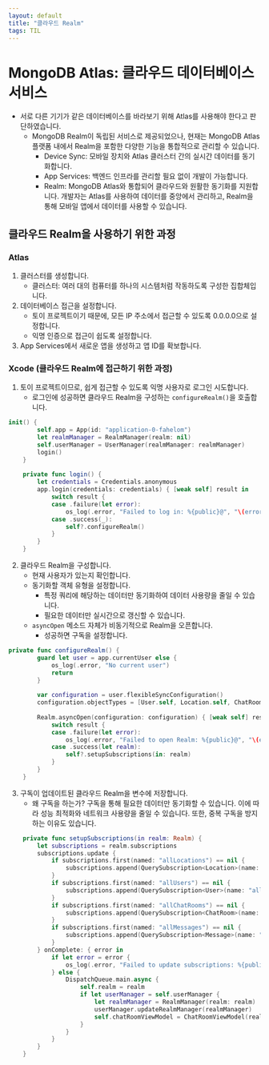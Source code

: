 ```yaml
---
layout: default
title: "클라우드 Realm"
tags: TIL
---
```


# MongoDB Atlas: 클라우드 데이터베이스 서비스
- 서로 다른 기기가 같은 데이터베이스를 바라보기 위해 Atlas를 사용해야 한다고 판단하였습니다.
    - MongoDB Realm이 독립된 서비스로 제공되었으나, 현재는 MongoDB Atlas 플랫폼 내에서 Realm을 포함한 다양한 기능을 통합적으로 관리할 수 있습니다.
        - Device Sync: 모바일 장치와 Atlas 클러스터 간의 실시간 데이터를 동기화합니다.
        - App Services: 백엔드 인프라를 관리할 필요 없이 개발이 가능합니다.
        - Realm: MongoDB Atlas와 통합되어 클라우드와 원활한 동기화를 지원합니다. 개발자는 Atlas를 사용하여 데이터를 중앙에서 관리하고, Realm을 통해 모바일 앱에서 데이터를 사용할 수 있습니다.

## 클라우드 Realm을 사용하기 위한 과정

### Atlas

1. 클러스터를 생성합니다.
    - 클러스터: 여러 대의 컴퓨터를 하나의 시스템처럼 작동하도록 구성한 집합체입니다.
2. 데이터베이스 접근을 설정합니다.
    - 토이 프로젝트이기 때문에, 모든 IP 주소에서 접근할 수 있도록 0.0.0.0으로 설정합니다.
    - 익명 인증으로 접근이 쉽도록 설정합니다.
3. App Services에서 새로운 앱을 생성하고 앱 ID를 확보합니다.

### Xcode (클라우드 Realm에 접근하기 위한 과정)

1. 토이 프로젝트이므로, 쉽게 접근할 수 있도록 익명 사용자로 로그인 시도합니다.
    - 로그인에 성공하면 클라우드 Realm을 구성하는 `configureRealm()`을 호출합니다.
```swift
init() {
        self.app = App(id: "application-0-fahelom")
        let realmManager = RealmManager(realm: nil)
        self.userManager = UserManager(realmManager: realmManager)
        login()
    }
    
    private func login() {
        let credentials = Credentials.anonymous
        app.login(credentials: credentials) { [weak self] result in
            switch result {
            case .failure(let error):
                os_log(.error, "Failed to log in: %{public}@", "\(error.localizedDescription)")
            case .success(_):
                self?.configureRealm()
            }
        }
    }
```

2. 클라우드 Realm을 구성합니다.
    - 현재 사용자가 있는지 확인합니다.
    - 동기화할 객체 유형을 설정합니다.
        - 특정 쿼리에 해당하는 데이터만 동기화하여 데이터 사용량을 줄일 수 있습니다.
        - 필요한 데이터만 실시간으로 갱신할 수 있습니다.
    - `asyncOpen` 메소드 자체가 비동기적으로 Realm을 오픈합니다.
        - 성공하면 구독을 설정합니다.
```swift
private func configureRealm() {
        guard let user = app.currentUser else {
            os_log(.error, "No current user")
            return
        }
        
        var configuration = user.flexibleSyncConfiguration()
        configuration.objectTypes = [User.self, Location.self, ChatRoom.self, Message.self]
        
        Realm.asyncOpen(configuration: configuration) { [weak self] result in
            switch result {
            case .failure(let error):
                os_log(.error, "Failed to open Realm: %{public}@", "\(error.localizedDescription)")
            case .success(let realm):
                self?.setupSubscriptions(in: realm)
            }
        }
    }   
```
        
3. 구독이 업데이트된 클라우드 Realm을 변수에 저장합니다.
    - 왜 구독을 하는가? 구독을 통해 필요한 데이터만 동기화할 수 있습니다. 이에 따라 성능 최적화와 네트워크 사용량을 줄일 수 있습니다. 또한, 중복 구독을 방지하는 이유도 있습니다.
    
```swift
    private func setupSubscriptions(in realm: Realm) {
        let subscriptions = realm.subscriptions
        subscriptions.update {
            if subscriptions.first(named: "allLocations") == nil {
                subscriptions.append(QuerySubscription<Location>(name: "allLocations"))
            }
            if subscriptions.first(named: "allUsers") == nil {
                subscriptions.append(QuerySubscription<User>(name: "allUsers"))
            }
            if subscriptions.first(named: "allChatRooms") == nil {
                subscriptions.append(QuerySubscription<ChatRoom>(name: "allChatRooms"))
            }
            if subscriptions.first(named: "allMessages") == nil {
                subscriptions.append(QuerySubscription<Message>(name: "allMessages"))
            }
        } onComplete: { error in
            if let error = error {
                os_log(.error, "Failed to update subscriptions: %{public}@", "\(error.localizedDescription)")
            } else {
                DispatchQueue.main.async {
                    self.realm = realm
                    if let userManager = self.userManager {
                        let realmManager = RealmManager(realm: realm)
                        userManager.updateRealmManager(realmManager)
                        self.chatRoomViewModel = ChatRoomViewModel(realm: realm)
                    }
                }
            }
        }
    }
```


